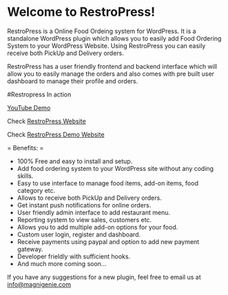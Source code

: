 # Welcome to RestroPress!
RestroPress is a Online Food Ordeing system for WordPress. It is a standalone WordPress plugin which allows you to easily add Food Ordering System to your WordPress Website. Using RestroPress you can easily receive both PickUp and Delivery orders.

RestroPress has a user friendly frontend and backend interface which will allow you to easily manage the orders and also comes with pre built user dashboard to manage their profile and orders.

#Restropress In action

[YouTube Demo](https://www.youtube.com/watch?v=c5oWarsCYf0) 

Check [RestroPress Website](http://restropress.magnigenie.com/) 

Check  [RestroPress Demo Website](http://restropress.magnigenie.com/demo/)

= Benefits: =
* 100% Free and easy to install and setup.
* Add food ordering system to your WordPress site without any coding skills.
* Easy to use interface to manage food items, add-on items, food category etc.
* Allows to receive both PickUp and Delivery orders.
* Get instant push notifications for online orders.
* User friendly admin interface to add restaurant menu.
* Reporting system to view sales, customers etc.
* Allows you to add multiple add-on options for your food.
* Custom user login, register and dashboard.
* Receive payments using paypal and option to add new payment gateway.
* Developer frieldly with sufficient hooks.
* And much more coming soon...

If you have any suggestions for a new plugin, feel free to email us at info@magnigenie.com
